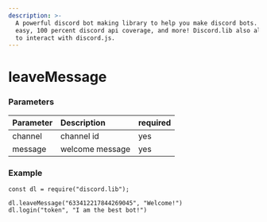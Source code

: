 ```yaml
---
description: >-
  A powerful discord bot making library to help you make discord bots. Super
  easy, 100 percent discord api coverage, and more! Discord.lib also allows you
  to interact with discord.js.
---
```


# leaveMessage

### Parameters

| Parameter | Description | required |
| :--- | :--- | :--- |
| channel | channel id | yes |
| message | welcome message | yes |

### Example

```
const dl = require("discord.lib");

dl.leaveMessage("633412217844269045", "Welcome!")
dl.login("token", "I am the best bot!")
```


